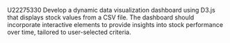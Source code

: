 U22275330
Develop a dynamic data visualization dashboard using D3.js that displays stock values from a CSV file. The dashboard should incorporate interactive elements to provide insights into stock performance over time, tailored to user-selected criteria.
